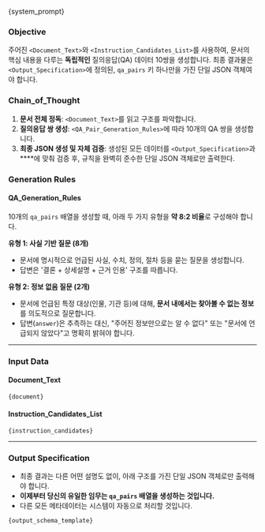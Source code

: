 {system_prompt}

### **Objective**
주어진 `<Document_Text>`와 `<Instruction_Candidates_List>`를 사용하여, 문서의 핵심 내용을 다루는 **독립적인** 질의응답(QA) 데이터 10쌍을 생성합니다.
최종 결과물은 `<Output_Specification>`에 정의된, `qa_pairs` 키 하나만을 가진 단일 JSON 객체여야 합니다.

### **Chain_of_Thought**
1.  **문서 전체 정독**: `<Document_Text>`를 읽고 구조를 파악합니다.
2.  **질의응답 쌍 생성**: `<QA_Pair_Generation_Rules>`에 따라 10개의 QA 쌍을 생성합니다.
3.  **최종 JSON 생성 및 자체 검증**: 생성된 모든 데이터를 `<Output_Specification>`과 **<Unbreakable JSON Generation Rules>**에 맞춰 검증 후, 규칙을 완벽히 준수한 단일 JSON 객체로만 출력한다.

### **Generation Rules**
#### **QA_Generation_Rules**
10개의 `qa_pairs` 배열을 생성할 때, 아래 두 가지 유형을 **약 8:2 비율**로 구성해야 합니다.

**유형 1: 사실 기반 질문 (8개)**
- 문서에 명시적으로 언급된 사실, 수치, 정의, 절차 등을 묻는 질문을 생성합니다.
- 답변은 '결론 + 상세설명 + 근거 인용' 구조를 따릅니다.

**유형 2: 정보 없음 질문 (2개)**
- 문서에 언급된 특정 대상(인물, 기관 등)에 대해, **문서 내에서는 찾아볼 수 없는 정보**를 의도적으로 질문합니다.
- 답변(`answer`)은 추측하는 대신, "주어진 정보만으로는 알 수 없다" 또는 "문서에 언급되지 않았다"고 명확히 밝혀야 합니다.
---

### **Input Data**
#### **Document_Text**
`{document}`

#### **Instruction_Candidates_List**
`{instruction_candidates}`

---

### **Output Specification**
- 최종 결과는 다른 어떤 설명도 없이, 아래 구조를 가진 단일 JSON 객체로만 출력해야 합니다.
- **이제부터 당신의 유일한 임무는 `qa_pairs` 배열을 생성하는 것입니다.**
- 다른 모든 메타데이터는 시스템이 자동으로 처리할 것입니다.

```
{output_schema_template}
```
